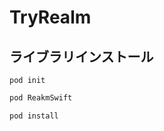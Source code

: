 # TryRealm


## ライブラリインストール


```bssh
pod init
```

```bash
pod ReakmSwift
```


```bash
pod install
```
